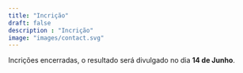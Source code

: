 ```yaml
---
title: "Incrição"
draft: false
description : "Incrição"
image: "images/contact.svg"
---
```


Incrições encerradas, o resultado será divulgado no dia **14 de Junho**.
